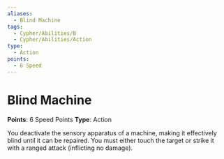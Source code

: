 ```yaml
---
aliases:
  - Blind Machine
tags:
  - Cypher/Abilities/B
  - Cypher/Abilities/Action
type:
  - Action
points:
  - 6 Speed
---
```


# Blind Machine

**Points**: 6 Speed Points
**Type**: Action

You deactivate the sensory apparatus of a machine, making it effectively blind until it can be repaired. You must either touch the target or strike it with a ranged attack (inflicting no damage).
